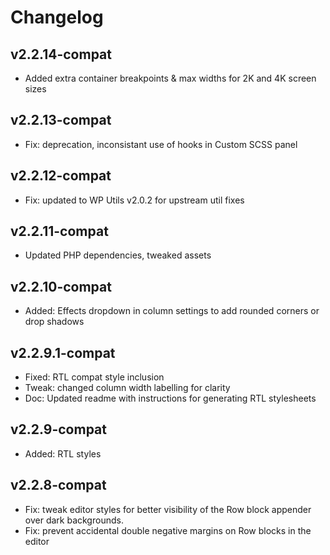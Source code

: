 # Changelog

## v2.2.14-compat

- Added extra container breakpoints & max widths for 2K and 4K screen sizes

## v2.2.13-compat

- Fix: deprecation, inconsistant use of hooks in Custom SCSS panel

## v2.2.12-compat

- Fix: updated to WP Utils v2.0.2 for upstream util fixes

## v2.2.11-compat

- Updated PHP dependencies, tweaked assets

## v2.2.10-compat

- Added: Effects dropdown in column settings to add rounded corners or drop shadows

## v2.2.9.1-compat

- Fixed: RTL compat style inclusion
- Tweak: changed column width labelling for clarity
- Doc: Updated readme with instructions for generating RTL stylesheets

## v2.2.9-compat

- Added: RTL styles

## v2.2.8-compat

- Fix: tweak editor styles for better visibility of the Row block appender over dark backgrounds.
- Fix: prevent accidental double negative margins on Row blocks in the editor
